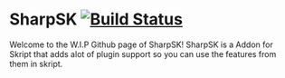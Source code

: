 # SharpSK [![Build Status](https://travis-ci.org/Sharpjaws/SharpSK.svg?branch=master)](https://travis-ci.org/Sharpjaws/SharpSK)
Welcome to the W.I.P Github page of SharpSK!
SharpSK is a Addon for Skript that adds alot of plugin support so you can use the features from them in skript.
